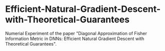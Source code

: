 # Efficient-Natural-Gradient-Descent-with-Theoretical-Guarantees
Numerial Experiment of the paper "Diagonal Approximation of Fisher Information Metric in DNNs: Efficient Natural Gradient Descent with Theoretical Guarantees".
